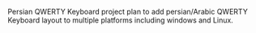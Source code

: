 Persian QWERTY Keyboard project plan to add persian/Arabic QWERTY Keyboard layout to multiple platforms including windows and Linux.
